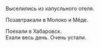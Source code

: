 Выселились из капусльного отеля.

Позавтракали в Молоко и Мёде.

Поехали в Хабаровск.  
Ехали весь день. Очень устали.